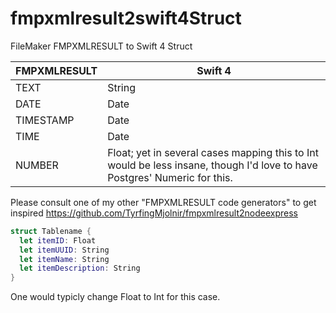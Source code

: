 # fmpxmlresult2swift4Struct
FileMaker FMPXMLRESULT to Swift 4 Struct


FMPXMLRESULT  | Swift 4 |
 ------------ | ----------- |
TEXT          | String |
DATE          | Date |
TIMESTAMP     | Date |
TIME          | Date |
NUMBER        | Float; yet in several cases mapping this to Int would be less insane, though I'd love to have Postgres' Numeric for this.|

Please consult one of my other "FMPXMLRESULT code generators" to get inspired https://github.com/TyrfingMjolnir/fmpxmlresult2nodeexpress

```swift
struct Tablename {
  let itemID: Float
  let itemUUID: String
  let itemName: String
  let itemDescription: String
}
```
One would typicly change Float to Int for this case.
